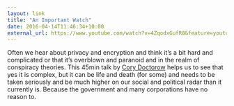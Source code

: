 ```yaml
---
layout: link
title: "An Important Watch"
date: 2016-04-14T11:46:34+10:00
external_url: https://www.youtube.com/watch?v=4ZqodxGufR8&feature=youtu.be
---
```

Often we hear about privacy and encryption and think it’s a bit hard and
complicated or that it’s overblown and paranoid and in the realm of conspiracy
theories. This 45min talk by [Cory Doctorow](https://en.wikipedia.org/wiki/Cory_Doctorow)
helps us to see that yes it is complex, but it can be life and death (for some) and
needs to be taken seriously and be much higher on our social and political radar
than it currently is. Because the government and many corporations have no reason
to.
